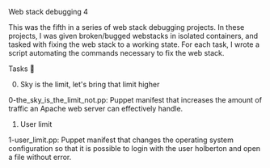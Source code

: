 Web stack debugging 4

This was the fifth in a series of web stack debugging projects. In these projects, I was given broken/bugged webstacks in isolated containers, and tasked with fixing the web stack to a working state. For each task, I wrote a script automating the commands necessary to fix the web stack.

Tasks 📃

0. Sky is the limit, let's bring that limit higher

0-the_sky_is_the_limit_not.pp: Puppet manifest that increases the amount of traffic an Apache web server can effectively handle.
1. User limit

1-user_limit.pp: Puppet manifest that changes the operating system configuration so that it is possible to login with the user holberton and open a file without error.
